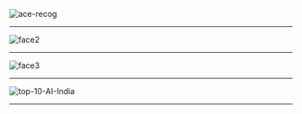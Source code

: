 

![ace-recog](https://github.com/gopala-kr/a-week-in-wild-ai/blob/master/11-ai-in-surveillance/face/face-recog.PNG)

-----------------

![face2](https://github.com/gopala-kr/a-week-in-wild-ai/blob/master/11-ai-in-surveillance/face/face2.PNG)

---------------

![face3](https://github.com/gopala-kr/a-week-in-wild-ai/blob/master/11-ai-in-surveillance/face/face3.PNG)

-------------

![top-10-AI-India](https://cdn.nanalyze.com/uploads/2018/07/top-10-AI-India.jpg)

----------------

